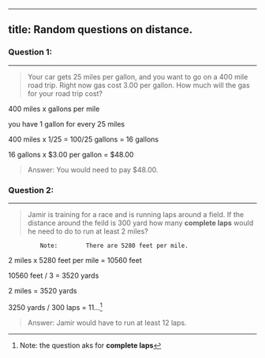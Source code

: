  ---
 title: Random questions on distance.
 ---
 
 [^1]: Note: the question aks for  **complete laps** 
 
 ### Question 1:
 ---
 > Your car gets 25 miles per gallon, and you want to go on a 400 mile road trip. Right now gas cost 3.00 per gallon. How much will the gas for your road trip cost?

400 miles x gallons per mile

you have 1 gallon for every 25 miles

400 miles x 1/25 = 100/25 gallons = 16 gallons

16 gallons x $3.00 per gallon = $48.00
> Answer: You would need to pay $48.00.
### Question 2:
---
> Jamir is training for a race and is running laps around a field. If the distance around the feild is 300 yard how many **complete laps** would he need to do to run at least 2 miles?

             Note:        There are 5280 feet per mile.

2 miles x 5280 feet per mile = 10560 feet

10560 feet / 3 = 3520 yards

2 miles = 3520 yards

3250 yards / 300 laps = 11...[^1]

> Answer: Jamir would have to run at least 12 laps.



> 
